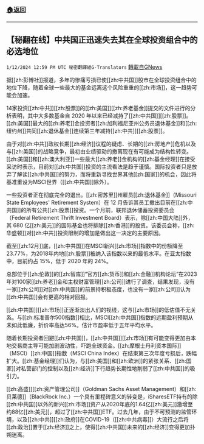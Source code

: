 ###  [:house:返回](README.md)
---


## 【秘翻在线】中共国正迅速失去其在全球投资组合中的必选地位
`1/12/2024 12:59 PM UTC 秘密翻譯組G-Translators` [轉載自GNews](https://gnews.org/articles/2212545)

据[[zh:彭博社]]报道，多年的惨痛亏损已使[[zh:中共国]]股市在全球投资组合中的地位下降，随着全球一些最大的基金远离这个风险重重的[[zh:市场]]，这一趋势可能会加速。

14家投资[[zh:中共]][[zh:股票]]的[[zh:美国]][[zh:养老基金]]提交的文件进行的分析表明，其中大多数基金自 2020 年以来已经减持了[[zh:中共国]][[zh:股票]]。[[zh:美国]]最大的[[zh:养老]]金投资者[[zh:加利福尼亚州公务员退休基金]]和[[zh:纽约州]]共同[[zh:退休基金]]连续第三年减持[[zh:中共]][[zh:股票]]。

由于对[[zh:中共]]政权长期[[zh:经济]]议程的疑虑、长期的[[zh:房地产]]危机以及与[[zh:美国]]的战略竞争，最初由业绩驱动的撤离现在有可能成为结构性转变。[[zh:美国]]和[[zh:澳大利亚]]一些最大[[zh:养老]]金机构的[[zh:基金经理]]在接受采访时表示，目前对[[zh:中共国]]投资的主流看法是趋于谨慎。国际投资者只是放弃了解读[[zh:中共国]]的努力，而将重新寻找世界其他[[zh:国家]]的机会，因此将基准重设为MSCI世界（[[zh:中共国]]除外）。

一些投资者正在彻底完全的退出。[[zh:密苏里]]州雇员[[zh:退休基金]]（Missouri State Employees' Retirement System）在 12 月告诉其员工撤出目前在[[zh:中共国]]的所有公共[[zh:股票]]投资。一个月前，联邦退休储蓄投资委员会（Federal Retirement Thrift Investment Board）表示，除[[zh:中国大陆]]外，其 680 亿[[zh:美元]]的国际基金也将排除[[zh:香港]]的投资。该委员会称，[[zh:华盛顿]]对[[zh:中共]]投资限制的增加是做出这一决定的主要原因。

截至[[zh:12月]]底，[[zh:中共国]]在MSCI新兴[[zh:市场]]指数中的份额降至23.77%，为2018年内地[[zh:股票]]被纳入该指数以来的最低水平。在亚太指数中，目前约占 15%，低于 2020 年的 24%。

总部位于[[zh:伦敦]]的[[zh:智库]]“官方[[zh:货币]]和[[zh:金融]]机构论坛”在2023年对100家[[zh:养老]]金和主权财富管理[[zh:公司]]进行了调查，结果发现，没有一家[[zh:公司]]对[[zh:中共国]]的前景持积极态度，也没有一家[[zh:公司]]认为[[zh:中共国]]会有更高的相对回报。

[[zh:中共国]][[zh:市场]]正逐渐淡出人们的视线，这与[[zh:市场]]的低估值不无关系。与[[zh:标准普尔500指数]]相比，MSCI[[zh:中共国]]指数的远期盈利预期从未如此低廉，折价率高达56%。估计市盈率低于五年平均水平。

随着长期投资者回避[[zh:中共国]]，[[zh:中共国]][[zh:市场]]有可能变得更加由本地交易商主导可能加剧波动性，吓跑全球资金。[[zh:摩根士丹利资本国际]]（MSCI）[[zh:中国]]指数（MSCI China Index）在结束第三次年度亏损后，跌幅扩大。[[zh:基金经理]]们认为，与[[zh:美国]]和[[zh:欧洲]]的紧张关系、[[zh:国家]]对私营部门的控制以及[[zh:经济]]下行趋势长期性地削弱了[[zh:中共国]]的吸引力。

[[zh:高盛]][[zh:资产管理公司]]（Goldman Sachs Asset Management）和[[zh:贝莱德]]（BlackRock Inc.）一个具有里程碑意义的转变是，iSharesETF持有的除[[zh:中共国]]以外的新兴[[zh:市场]]资产从2020年底的1.64亿[[zh:美元]]激增至约88亿[[zh:美元]]，超过了[[zh:中共国]]ETF。过去几年，由于不可预测的监管环境，以及[[zh:中共]][[zh:政府]]在COVID-19（[[zh:中共病毒]]）大流行之后将[[zh:政治]]置于[[zh:经济]]之上，使得[[zh:中共国]]未来的[[zh:经济]]变得更加扑朔迷离。
